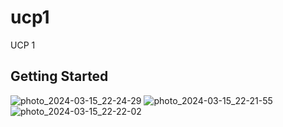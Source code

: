 # ucp1

UCP 1

## Getting Started

![photo_2024-03-15_22-24-29](https://github.com/bahtera1/FaseOne_058/assets/67119529/01a10be5-2fa7-4238-8fa7-1abbb587d900)
![photo_2024-03-15_22-21-55](https://github.com/bahtera1/FaseOne_058/assets/67119529/927f355c-7ce3-4d88-85b5-1ba3647259d5)
![photo_2024-03-15_22-22-02](https://github.com/bahtera1/FaseOne_058/assets/67119529/8f5ba975-bb74-478f-ab4e-4a45ec6cc8cb)
